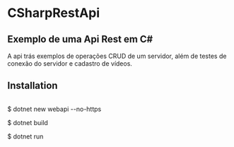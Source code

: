 # CSharpRestApi
## Exemplo de uma Api Rest em C#

A api trás exemplos de operações CRUD de um servidor, além de testes de conexão do servidor e cadastro de vídeos.

## Installation

```
```
$ dotnet new webapi --no-https

$ dotnet  build

$ dotnet run